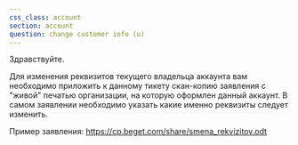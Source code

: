 ```yaml
---
css_class: account
section: account
question: change customer info (u)
---
```

Здравствуйте.

Для изменения реквизитов текущего владельца аккаунта вам необходимо приложить к данному тикету скан-копию заявления с "живой" печатью организации, на которую оформлен данный аккаунт. В самом заявлении необходимо указать какие именно реквизиты следует изменить.

Пример заявления: https://cp.beget.com/share/smena_rekvizitov.odt